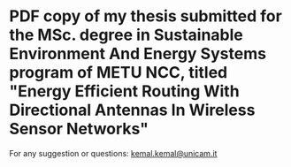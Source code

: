 # PDF copy of my thesis submitted for the MSc. degree in Sustainable Environment And Energy Systems program of METU NCC, titled "Energy Efficient Routing With Directional Antennas In Wireless Sensor Networks"

For any suggestion or questions:
<kemal.kemal@unicam.it>
